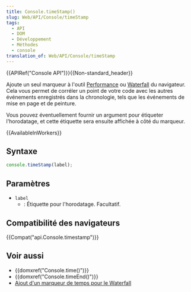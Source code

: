 ```yaml
---
title: Console.timeStamp()
slug: Web/API/Console/timeStamp
tags:
  - API
  - DOM
  - Développement
  - Méthodes
  - console
translation_of: Web/API/Console/timeStamp
---
```


{{APIRef("Console API")}}{{Non-standard_header}}

Ajoute un seul marqueur à l'outil [Performance](https://developers.google.com/web/tools/chrome-devtools/evaluate-performance/reference) ou [Waterfall](/fr/docs/Outils/Performance/Waterfall) du navigateur. Cela vous permet de corréler un point de votre code avec les autres événements enregistrés dans la chronologie, tels que les événements de mise en page et de peinture.

Vous pouvez éventuellement fournir un argument pour étiqueter l'horodatage, et cette étiquette sera ensuite affichée à côté du marqueur.

{{AvailableInWorkers}}

## Syntaxe

```js
console.timeStamp(label);
```

## Paramètres

- `label`
  - : Étiquette pour l'horodatage. Facultatif.

## Compatibilité des navigateurs

{{Compat("api.Console.timestamp")}}

## Voir aussi

- {{domxref("Console.time()")}}
- {{domxref("Console.timeEnd()")}}
- [Ajout d'un marqueur de temps pour le Waterfall](/fr/docs/Outils/Performance/Waterfall#Marqueurs_de_temps)

